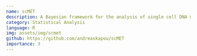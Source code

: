 ```yaml
---
name: scMET
description: A Bayesian framework for the analysis of single cell DNA methylation data. This modelling approach combines a hierarchical beta-binomial specification with a generalised linear model framework with the aim of capturing biological overdispersion and overcome data sparsity by sharing information across cells and genomic features.
category: Statistical Analysis
language: R
img: assets/img/scmet
github: https://github.com/andreaskapou/scMET
importance: 3
---
```

